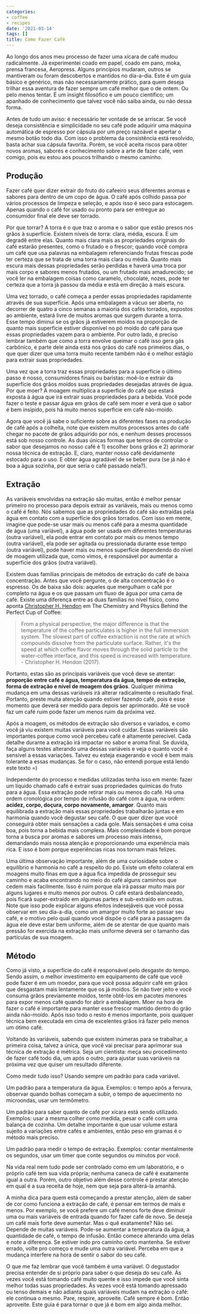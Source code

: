 ```yaml
---
categories:
- coffee
- recipes
date: '2021-03-14'
tags: []
title: Como Fazer Café
---
```


Ao longo dos anos meu processo de fazer uma xícara de café mudou radicalmente. Já experimentei coado em papel, coado em pano, moka, prensa francesa, Aeropress. Alguns princípios mudaram, outros se mantiveram ou foram descobertos e mantidos no dia-a-dia. Este é um guia básico e genérico, mas não necessariamente prático, para quem deseja trilhar essa aventura de fazer sempre um café melhor que o de ontem. Ou pelo menos tentar. É um insight filosófico e um pouco científico; um apanhado de conhecimento que talvez você não saiba ainda, ou não dessa forma.

Antes de tudo um aviso: é necessário ter vontade de se arriscar. Se você deseja consistência e simplicidade no seu café pode adquirir uma máquina automática de espresso por cápsula por um preço razoável e apertar o mesmo botão todo dia. Com isso o problema da consistência está resolvido, basta achar sua cápsula favorita. Porém, se você aceita riscos para obter novos aromas, sabores e conhecimento sobre a arte de fazer café, vem comigo, pois eu estou aos poucos trilhando o mesmo caminho.

## Produção

Fazer café quer dizer extrair do fruto do cafeeiro seus diferentes aromas e sabores para dentro de um copo de água. O café após colhido passa por vários processos de limpeza e seleção, e após isso é seco para estocagem. Apenas quando o café for usado ou pronto para ser entregue ao consumidor final ele deve ser torrado.

Por que torrar? A torra é o que traz o aroma e o sabor que estão presos nos grãos à superfície. Existem níveis de torra: clara, média, escura. E um degradê entre elas. Quanto mais clara mais as propriedades originais do café estarão presentes, como o frutado e o frescor; quando você compra um café que usa palavras na embalagem referenciando frutas frescas pode ter certeza que se trata de uma torra mais clara ou média. Quanto mais escura mais dessas propriedades serão perdidas e haverá uma troca por mais corpo e sabores menos frutados, ou um frutado mais amadurecido; se você ler na embalagem coisas como caramelo, chocolate, nozes, pode ter certeza que a torra já passou da média e está em direção à mais escura.

Uma vez torrado, o café começa a perder essas propriedades rapidamente através de sua superfície. Após uma embalagem a vácuo ser aberta, no decorrer de quatro a cinco semanas a maioria dos cafés torrados, expostos ao ambiente, estará livre de muitos aromas que surgem durante a torra. Esse tempo diminui se os grãos já estiverem moídos na proporção de quanto mais superfície estiver disponível no pó moído do café para que essas propriedades vazem para o ambiente. Por outro lado, é preciso lembrar também que como a torra envolve queimar o café isso gera gás carbônico, e parte dele ainda está nos grãos do café nos primeiros dias, o que quer dizer que uma torra muito recente também não é o melhor estágio para extrair suas propriedades.

Uma vez que a torra traz essas propriedades para a superfície o último passo é nosso, consumidores finais ou baristas: moê-lo e extrair da superfície dos grãos moídos suas propriedades desejadas através de água. Por que moer? A moagem multiplica a superfície do café que estará exposta à água que irá extrair suas propriedades para a bebida. Você pode fazer o teste e passar água em grãos de café sem moer e verá que o sabor é bem insípido, pois há muito menos superfície em café não-moído.

Agora que você já sabe o suficiente sobre as diferentes fases na produção de café após a colheita, note que existem muitos processos antes do café chegar no pacote de grãos adquirido por nós, e nenhum desses processos está sob nosso controle. As duas únicas formas que temos de controlar o sabor que desejamos no nosso café é 1) escolher bons grãos e 2) aprimorar nossa técnica de extração. E, claro, manter nosso café devidamente estocado para o uso. E obter água agradável de se beber pura (se já não é boa a água sozinha, por que seria o café passado nela?).

## Extração

As variáveis envolvidas na extração são muitas, então é melhor pensar primeiro no processo para depois extrair as variáveis, mais ou menos como o café é feito. Nós sabemos que as propriedades do café são extraídas pela água em contato com a superfície dos grãos torrados. Com isso em mente, imagine que pode-se usar mais ou menos café para a mesma quantidade de água (uma variável), a água pode ser usada em diferentes temperaturas (outra variável), ela pode entrar em contato por mais ou menos tempo (outra variável), ela pode ser agitada ou pressionada durante esse tempo (outra variável), pode haver mais ou menos superfície dependendo do nível de moagem utilizada que, como vimos, é responsável por aumentar a superfície dos grãos (outra variável).

Existem duas famílias principais de métodos de extração do café de baixa concentração. Antes que você pergunte, o de alta concentração é o espresso. Os de baixa são dois: aqueles que mergulham o café por completo na água e os que passam um fluxo de água por uma cama de café. Existe uma diferença entre as duas famílias no nível físico, como aponta [Christopher H. Hendon] em The Chemistry and Physics Behind the Perfect Cup of Coffee:

> From a physical perspective, the major difference is that the temperature of the coffee particulates is higher in the full immersion system. The slowest part of coffee extraction is not the rate at which compounds dissolve from the particulate surface. Rather, it's the speed at which coffee flavor moves through the solid particle to the water-coffee interface, and this speed is increased with temperature. - Christopher H. Hendon (2017).

Portanto, estas são as principais variáveis que você deve se atentar: **proporção entre café e água, temperatura da água, tempo de extração, forma de extração e nível de moagem dos grãos**. Qualquer mínima mudança em uma dessas variáveis irá alterar radicalmente o resultado final. Portanto, preste muita atenção quando estiver fazendo café, pois é esse momento que deverá ser medido para depois ser aprimorado. Até se você faz um café ruim pode fazer um menos ruim da próxima vez.

Após a moagem, os métodos de extração são diversos e variados, e como você já viu existem muitas variáveis para você cuidar. Essas variáveis são importantes porque como você percebeu café é altamente perecível. Cada detalhe durante a extração irá impactar no sabor e aroma final. Se duvida, faça alguns testes alterando uma dessas variáveis e veja o quanto você é sensível a essas variações. Talvez eu esteja exagerando e você é bem mais tolerante a essas mudanças. Se for o caso, não entendi porque está lendo este texto =)

Independente do processo e medidas utilizadas tenha isso em mente: fazer um líquido chamado café é extrair suas propriedades químicas do fruto para a água. Essa extração pode retirar mais ou menos do café. Há uma ordem cronológica por tempo de infusão do café com a água, na ordem: **acidez, corpo, doçura, corpo novamente, amargor**. Quanto mais equilibrada a extração mais essas propriedades trabalharão juntas e em harmonia quando você degustar seu café. O que quer dizer que você conseguirá obter mais sensações a cada gole. Mais sensações é uma coisa boa, pois torna a bebida mais complexa. Mais complexidade é bom porque torna a busca por aromas e sabores um processo mais intenso, demandando mais nossa atenção e proporcionando uma experiência mais rica. E isso é bom porque experiências ricas nos tornam mais felizes.

Uma última observação importante, além de uma curiosidade sobre o equilíbrio e harmonia no café a respeito do pó. Existe um efeito colateral em moagens muito finas em que a água fica impedida de prosseguir seu caminho e acaba encontrando no meio do café alguns caminhos que cedem mais facilmente. Isso é ruim porque ela irá passar muito mais por alguns lugares e muito menos por outros. O café estará desbalanceado, pois ficará super-extraído em algumas partes e sub-extraído em outras. Note que isso pode explicar alguns efeitos indesejáveis que você possa observar em seu dia-a-dia, como um amargor muito forte ao passar seu café, e o motivo pelo qual quando você dispõe o café para a passagem da água ele deve estar bem uniforme, além de se atentar de que quanto mais pressão for exercida na extração mais uniforme deverá ser o tamanho das partículas de sua moagem.

## Método

Como já visto, a superfície do café é responsável pelo desgaste do tempo. Sendo assim, o melhor investimento em equipamento de café que você pode fazer é em um moedor, para que você possa adquirir café em grãos que desgastam mais lentamente que os já moídos. Se não tiver jeito e você consuma grãos previamente moídos, tente obtê-los em pacotes menores para expor menos café quando for abrir a embalagem. Moer na hora de fazer o café é importante para manter esse frescor mantido dentro do grão ainda não-moído. Após isso todo o resto é menos importante, pois qualquer técnica bem executada em cima de excelentes grãos irá fazer pelo menos um ótimo café.

Voltando às variáveis, sabendo que existem inúmeras para se trabalhar, a primeira coisa, talvez a única, que você vai precisar para aprimorar sua técnica de extração é métrica. Seja um cientista: meça seu procedimento de fazer café todo dia, um após o outro, para ajustar suas variáveis na próxima vez que quiser um resultado diferente.

Como medir tudo isso? Usando sempre um padrão para cada variável.

Um padrão para a temperatura da água. Exemplos: o tempo após a fervura, observar quando bolhas começam a subir, o tempo de aquecimento no microondas, usar um termômetro.

Um padrão para saber quanto de café por xícara está sendo utilizado. Exemplos: usar a mesma colher como medida, pesar o café com uma balança de cozinha. Um detalhe importante é que usar volume estará sujeito a variações entre cafés e ambientes, então peso em gramas é o método mais preciso.

Um padrão para medir o tempo de extração. Exemplos: contar mentalmente os segundos, usar um timer que conte segundos ou minutos por você.

Na vida real nem tudo pode ser controlado como em um laboratório, e o próprio café tem sua vida própria; nenhuma caneca de café é exatamente igual a outra. Porém, outro objetivo além desse controle é prestar atenção em qual é a sua receita de hoje, nem que seja para alterá-la amanhã.

A minha dica para quem está começando a prestar atenção, além de saber de cor como funciona a extração de café, é pensar em termos de mais e menos. Por exemplo, se você prefere um café menos forte deve diminuir uma ou mais variáveis de entrada quando for fazer café de novo. Se deseja um café mais forte deve aumentar. Mas o quê exatamente? Não sei. Depende de muitas variáveis. Pode-se aumentar a temperatura da água, a quantidade de café, o tempo de infusão. Então comece alterando uma delas e note a diferença. Se estiver indo pro caminho certo mantenha. Se estiver errado, volte pro começo e mude uma outra variável. Perceba em que a mudança interfere na hora de sentir o sabor do seu café.

O que me faz lembrar que você também é uma variável. O degustador precisa entender de si próprio para saber o que deseja do seu café. Às vezes você está tomando café muito quente e isso impede que você sinta melhor todas suas propriedades. Às vezes você está tomando apressado ou tenso demais e não adianta quais variáveis mudam na extração o café: ele continua o mesmo. Pare, respire, aproveite. Café sempre é bom. Então aproveite. Este guia é para tornar o que já é bom em algo ainda melhor.

[Christopher H. Hendon]: https://www.smithsonianmag.com/science-nature/science-behind-brewing-great-cup-coffee-180965049/